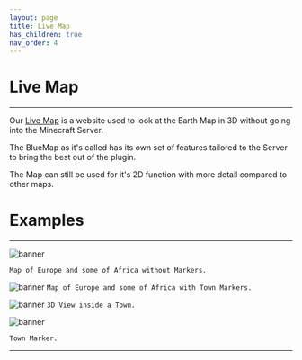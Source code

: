 ```yaml
---
layout: page
title: Live Map
has_children: true
nav_order: 4
---
```

# **Live Map**

---
Our [Live Map](https://map.ecoredux.net) is a website used to look at the Earth Map in 3D without going into the Minecraft Server.

The BlueMap as it's called has its own set of features tailored to the Server to bring the best out of the plugin.

The Map can still be used for it's 2D function with more detail compared to other maps.


# **Examples**

---

![banner](https://media.discordapp.net/attachments/1096551392631590956/1142421766862549002/image.png?width=1010&height=473)

``Map of Europe and some of Africa without Markers.``

![banner](https://media.discordapp.net/attachments/1096551392631590956/1142419422804447292/image.png?width=1019&height=473)
``Map of Europe and some of Africa with Town Markers.``

![banner](https://media.discordapp.net/attachments/1096551392631590956/1142421112995729439/image.png?width=1014&height=473)
``3D View inside a Town.``

![banner](https://media.discordapp.net/attachments/787193142722035762/1142423869047722014/image.png?width=567&height=473)

``Town Marker.``

---